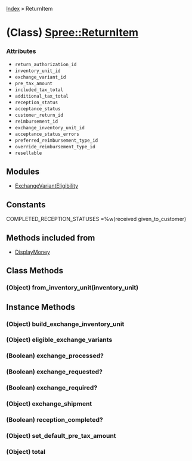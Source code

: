 [Index](../_index.md) » ReturnItem

# (Class) [Spree::ReturnItem](http://m.gymplayer.com/return_item.rb)

### Attributes
* `return_authorization_id`
* `inventory_unit_id`
* `exchange_variant_id`
* `pre_tax_amount`
* `included_tax_total`
* `additional_tax_total`
* `reception_status`
* `acceptance_status`
* `customer_return_id`
* `reimbursement_id`
* `exchange_inventory_unit_id`
* `acceptance_status_errors`
* `preferred_reimbursement_type_id`
* `override_reimbursement_type_id`
* `resellable`

## Modules
* [ExchangeVariantEligibility](ReturnItem/ExchangeVariantEligibility.md)

## Constants
COMPLETED_RECEPTION_STATUSES =%w(received given_to_customer)

## Methods included from
* [DisplayMoney](DisplayMoney.md)

## Class Methods
### (Object) **from_inventory_unit**(inventory_unit)
    

## Instance Methods
### (Object) **build_exchange_inventory_unit**
    

### (Object) **eligible_exchange_variants**


###  (Boolean) **exchange_processed?**


###  (Boolean) **exchange_requested?**


###  (Boolean) **exchange_required?**


### (Object) **exchange_shipment**


###  (Boolean) **reception_completed?**


### (Object) **set_default_pre_tax_amount**


### (Object) **total**

